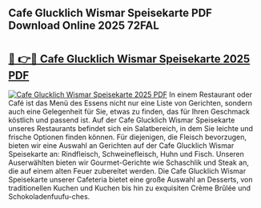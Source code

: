 ## Cafe Glucklich Wismar Speisekarte PDF Download Online 2025 72FAL

# <h2><a href="http://gcbji8.nevu.top/?p=Cafe+Glucklich+Wismar+Speisekarte">🔗 👉🔴 Cafe Glucklich Wismar Speisekarte 2025 PDF</a></h2>

[![Cafe Glucklich Wismar Speisekarte 2025 PDF](https://i.imgur.com/dBaPXMq.png)](http://gcbji8.nevu.top/?p=Cafe+Glucklich+Wismar+Speisekarte)
In einem Restaurant oder Café ist das Menü des Essens nicht nur eine Liste von Gerichten, sondern auch eine Gelegenheit für Sie, etwas zu finden, das für Ihren Geschmack köstlich und passend ist. Auf der Cafe Glucklich Wismar Speisekarte unseres Restaurants befindet sich ein Salatbereich, in dem Sie leichte und frische Optionen finden können. Für diejenigen, die Fleisch bevorzugen, bieten wir eine Auswahl an Gerichten auf der Cafe Glucklich Wismar Speisekarte an: Rindfleisch, Schweinefleisch, Huhn und Fisch. Unseren Auserwählten bieten wir Gourmet-Gerichte wie Schaschlik und Steak an, die auf einem alten Feuer zubereitet werden. Die Cafe Glucklich Wismar Speisekarte unserer Cafeteria bietet eine große Auswahl an Desserts, von traditionellen Kuchen und Kuchen bis hin zu exquisiten Crème Brûlée und Schokoladenfuufu-ches.
